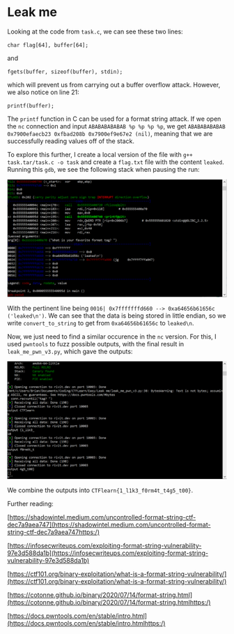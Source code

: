 # Leak me

Looking at the code from `task.c`, we can see these two lines:

```
char flag[64], buffer[64];
```

and

```
fgets(buffer, sizeof(buffer), stdin);
```

which will prevent us from carrying out a buffer overflow attack. However, we also notice on line 21:

```
printf(buffer);
```

The `printf` function in C can be used for a format string attack. If we open the `nc` connection and input `ABABABABABAB %p %p %p %p`, we get `ABABABABABAB 0x7900efaecb23 0xfbad208b 0x7900ef9e67e2 (nil)`, meaning that we are successfully reading values off of the stack.

To explore this further, I create a local version of the file with `g++ task.tar/task.c -o task` and create a `flag.txt` file with the content `leaked`. Running this `gdb`, we see the following stack when pausing the run:

![GDP Screenshot](GDB.png)

With the pertinent line being `0016| 0x7fffffffd660 --> 0xa64656b61656c ('leaked\n')`. We can see that the data is being stored in little endian, so we write `convert_to_string` to get from `0xa64656b61656c` to `leaked\n`.

Now, we just need to find a similar occurence in the `nc` version. For this, I used `pwntools` to fuzz possible outputs, with the final result in `leak_me_pwn_v3.py`, which gave the outputs:

![Fuzz Screenshot](Fuzz.png)

We combine the outputs into `CTFlearn{1_l1k3_f0rm4t_t4g5_t00}`.


Further reading:

[https://shadowintel.medium.com/uncontrolled-format-string-ctf-dec7a9aea747](https://shadowintel.medium.com/uncontrolled-format-string-ctf-dec7a9aea747https:/)

[https://infosecwriteups.com/exploiting-format-string-vulnerability-97e3d588da1b](https://infosecwriteups.com/exploiting-format-string-vulnerability-97e3d588da1b)

[https://ctf101.org/binary-exploitation/what-is-a-format-string-vulnerability/](https://ctf101.org/binary-exploitation/what-is-a-format-string-vulnerability/)

[https://cotonne.github.io/binary/2020/07/14/format-string.html](https://cotonne.github.io/binary/2020/07/14/format-string.htmlhttps:/)

[https://docs.pwntools.com/en/stable/intro.html](https://docs.pwntools.com/en/stable/intro.htmlhttps:/)
